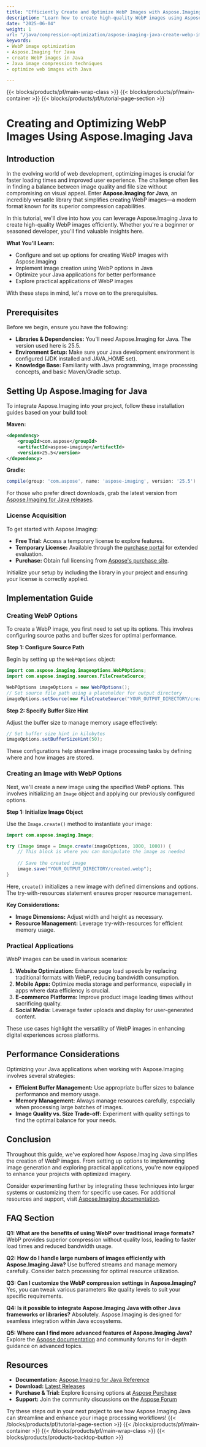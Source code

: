 ```yaml
---
title: "Efficiently Create and Optimize WebP Images with Aspose.Imaging for Java"
description: "Learn how to create high-quality WebP images using Aspose.Imaging for Java, optimizing performance and enhancing web application speed."
date: "2025-06-04"
weight: 1
url: "/java/compression-optimization/aspose-imaging-java-create-webp-images/"
keywords:
- WebP image optimization
- Aspose.Imaging for Java
- create WebP images in Java
- Java image compression techniques
- optimize web images with Java

---
```


{{< blocks/products/pf/main-wrap-class >}}
{{< blocks/products/pf/main-container >}}
{{< blocks/products/pf/tutorial-page-section >}}
# Creating and Optimizing WebP Images Using Aspose.Imaging Java

## Introduction

In the evolving world of web development, optimizing images is crucial for faster loading times and improved user experience. The challenge often lies in finding a balance between image quality and file size without compromising on visual appeal. Enter **Aspose.Imaging for Java**, an incredibly versatile library that simplifies creating WebP images—a modern format known for its superior compression capabilities.

In this tutorial, we'll dive into how you can leverage Aspose.Imaging Java to create high-quality WebP images efficiently. Whether you're a beginner or seasoned developer, you'll find valuable insights here.

**What You’ll Learn:**

- Configure and set up options for creating WebP images with Aspose.Imaging
- Implement image creation using WebP options in Java
- Optimize your Java applications for better performance
- Explore practical applications of WebP images

With these steps in mind, let's move on to the prerequisites.

## Prerequisites

Before we begin, ensure you have the following:

- **Libraries & Dependencies:** You'll need Aspose.Imaging for Java. The version used here is 25.5.
- **Environment Setup:** Make sure your Java development environment is configured (JDK installed and JAVA_HOME set).
- **Knowledge Base:** Familiarity with Java programming, image processing concepts, and basic Maven/Gradle setup.

## Setting Up Aspose.Imaging for Java

To integrate Aspose.Imaging into your project, follow these installation guides based on your build tool:

**Maven:**

```xml
<dependency>
    <groupId>com.aspose</groupId>
    <artifactId>aspose-imaging</artifactId>
    <version>25.5</version>
</dependency>
```

**Gradle:**

```gradle
compile(group: 'com.aspose', name: 'aspose-imaging', version: '25.5')
```

For those who prefer direct downloads, grab the latest version from [Aspose.Imaging for Java releases](https://releases.aspose.com/imaging/java/).

### License Acquisition

To get started with Aspose.Imaging:

- **Free Trial:** Access a temporary license to explore features.
- **Temporary License:** Available through the [purchase portal](https://purchase.aspose.com/temporary-license/) for extended evaluation.
- **Purchase:** Obtain full licensing from [Aspose's purchase site](https://purchase.aspose.com/buy).

Initialize your setup by including the library in your project and ensuring your license is correctly applied.

## Implementation Guide

### Creating WebP Options

To create a WebP image, you first need to set up its options. This involves configuring source paths and buffer sizes for optimal performance.

**Step 1: Configure Source Path**

Begin by setting up the `WebPOptions` object:

```java
import com.aspose.imaging.imageoptions.WebPOptions;
import com.aspose.imaging.sources.FileCreateSource;

WebPOptions imageOptions = new WebPOptions();
// Set source file path using a placeholder for output directory
imageOptions.setSource(new FileCreateSource("YOUR_OUTPUT_DIRECTORY/created.webp", false));
```

**Step 2: Specify Buffer Size Hint**

Adjust the buffer size to manage memory usage effectively:

```java
// Set buffer size hint in kilobytes
imageOptions.setBufferSizeHint(50);
```

These configurations help streamline image processing tasks by defining where and how images are stored.

### Creating an Image with WebP Options

Next, we'll create a new image using the specified WebP options. This involves initializing an `Image` object and applying our previously configured options.

**Step 1: Initialize Image Object**

Use the `Image.create()` method to instantiate your image:

```java
import com.aspose.imaging.Image;

try (Image image = Image.create(imageOptions, 1000, 1000)) {
    // This block is where you can manipulate the image as needed
    
    // Save the created image
    image.save("YOUR_OUTPUT_DIRECTORY/created.webp");
}
```

Here, `create()` initializes a new image with defined dimensions and options. The try-with-resources statement ensures proper resource management.

**Key Considerations:**

- **Image Dimensions:** Adjust width and height as necessary.
- **Resource Management:** Leverage try-with-resources for efficient memory usage.

### Practical Applications

WebP images can be used in various scenarios:

1. **Website Optimization:** Enhance page load speeds by replacing traditional formats with WebP, reducing bandwidth consumption.
2. **Mobile Apps:** Optimize media storage and performance, especially in apps where data efficiency is crucial.
3. **E-commerce Platforms:** Improve product image loading times without sacrificing quality.
4. **Social Media:** Leverage faster uploads and display for user-generated content.

These use cases highlight the versatility of WebP images in enhancing digital experiences across platforms.

## Performance Considerations

Optimizing your Java applications when working with Aspose.Imaging involves several strategies:

- **Efficient Buffer Management:** Use appropriate buffer sizes to balance performance and memory usage.
- **Memory Management:** Always manage resources carefully, especially when processing large batches of images.
- **Image Quality vs. Size Trade-off:** Experiment with quality settings to find the optimal balance for your needs.

## Conclusion

Throughout this guide, we've explored how Aspose.Imaging Java simplifies the creation of WebP images. From setting up options to implementing image generation and exploring practical applications, you're now equipped to enhance your projects with optimized imagery.

Consider experimenting further by integrating these techniques into larger systems or customizing them for specific use cases. For additional resources and support, visit [Aspose.Imaging documentation](https://reference.aspose.com/imaging/java/).

## FAQ Section

**Q1: What are the benefits of using WebP over traditional image formats?**
WebP provides superior compression without quality loss, leading to faster load times and reduced bandwidth usage.

**Q2: How do I handle large numbers of images efficiently with Aspose.Imaging Java?**
Use buffered streams and manage memory carefully. Consider batch processing for optimal resource utilization.

**Q3: Can I customize the WebP compression settings in Aspose.Imaging?**
Yes, you can tweak various parameters like quality levels to suit your specific requirements.

**Q4: Is it possible to integrate Aspose.Imaging Java with other Java frameworks or libraries?**
Absolutely. Aspose.Imaging is designed for seamless integration within Java ecosystems.

**Q5: Where can I find more advanced features of Aspose.Imaging Java?**
Explore the [Aspose documentation](https://reference.aspose.com/imaging/java/) and community forums for in-depth guidance on advanced topics.

## Resources

- **Documentation:** [Aspose.Imaging for Java Reference](https://reference.aspose.com/imaging/java/)
- **Download:** [Latest Releases](https://releases.aspose.com/imaging/java/)
- **Purchase & Trial:** Explore licensing options at [Aspose Purchase](https://purchase.aspose.com/buy)
- **Support:** Join the community discussions on the [Aspose Forum](https://forum.aspose.com/c/imaging/10)

Try these steps out in your next project to see how Aspose.Imaging Java can streamline and enhance your image processing workflows!
{{< /blocks/products/pf/tutorial-page-section >}}
{{< /blocks/products/pf/main-container >}}
{{< /blocks/products/pf/main-wrap-class >}}
{{< blocks/products/products-backtop-button >}}